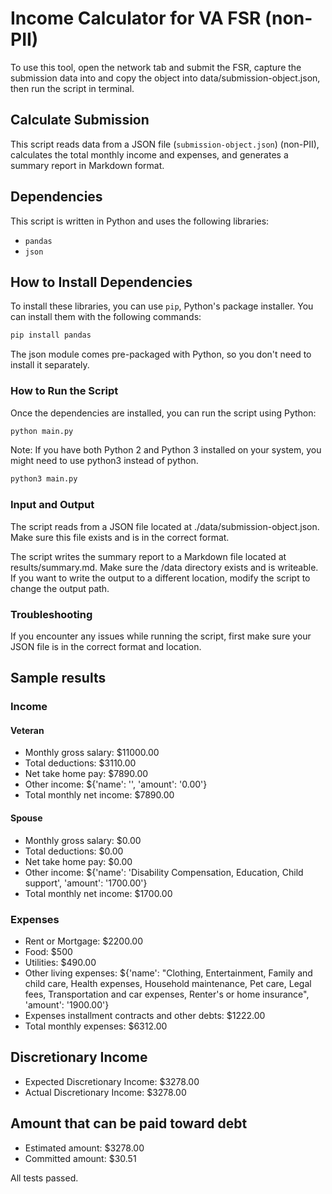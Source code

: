 # Income Calculator for VA FSR (non-PII)

To use this tool, open the network tab and submit the FSR, capture the submission data into and copy the object into data/submission-object.json, then run the script in terminal.

## Calculate Submission

This script reads data from a JSON file (`submission-object.json`) (non-PII), calculates the total monthly income and expenses, and generates a summary report in Markdown format.

## Dependencies

This script is written in Python and uses the following libraries:

- `pandas`
- `json`

## How to Install Dependencies

To install these libraries, you can use `pip`, Python's package installer. You can install them with the following commands:

```bash
pip install pandas
```

The json module comes pre-packaged with Python, so you don't need to install it separately.

### How to Run the Script

Once the dependencies are installed, you can run the script using Python:

```bash
python main.py
```

Note: If you have both Python 2 and Python 3 installed on your system, you might need to use python3 instead of python.

```bash
python3 main.py
```

### Input and Output

The script reads from a JSON file located at ./data/submission-object.json. Make sure this file exists and is in the correct format.

The script writes the summary report to a Markdown file located at results/summary.md. Make sure the /data directory exists and is writeable. If you want to write the output to a different location, modify the script to change the output path.

### Troubleshooting

If you encounter any issues while running the script, first make sure your JSON file is in the correct format and location.


## Sample results

### Income

#### Veteran
- Monthly gross salary: $11000.00
- Total deductions: $3110.00
- Net take home pay: $7890.00
- Other income: ${'name': '', 'amount': '0.00'}
- Total monthly net income: $7890.00

#### Spouse
- Monthly gross salary: $0.00
- Total deductions: $0.00
- Net take home pay: $0.00
- Other income: ${'name': 'Disability Compensation, Education, Child support', 'amount': '1700.00'}
- Total monthly net income: $1700.00

### Expenses
- Rent or Mortgage: $2200.00
- Food: $500
- Utilities: $490.00
- Other living expenses: ${'name': "Clothing, Entertainment, Family and child care, Health expenses, Household maintenance, Pet care, Legal fees, Transportation and car expenses, Renter's or home insurance", 'amount': '1900.00'}
- Expenses installment contracts and other debts: $1222.00
- Total monthly expenses: $6312.00

## Discretionary Income
- Expected Discretionary Income: $3278.00
- Actual Discretionary Income: $3278.00

## Amount that can be paid toward debt
- Estimated amount: $3278.00
- Committed amount: $30.51

All tests passed.

